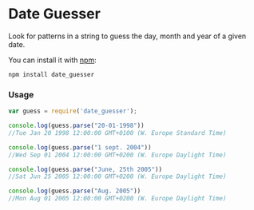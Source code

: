 Date Guesser
==================

Look for patterns in a string to guess the day, month and year of a given date.

You can install it with [npm](http://npmjs.org):
```
npm install date_guesser
```


### Usage

```javascript
var guess = require('date_guesser');

console.log(guess.parse("20-01-1998"))
//Tue Jan 20 1998 12:00:00 GMT+0100 (W. Europe Standard Time)

console.log(guess.parse("1 sept. 2004"))
//Wed Sep 01 2004 12:00:00 GMT+0200 (W. Europe Daylight Time)

console.log(guess.parse("June, 25th 2005"))
//Sat Jun 25 2005 12:00:00 GMT+0200 (W. Europe Daylight Time)

console.log(guess.parse("Aug. 2005"))
//Mon Aug 01 2005 12:00:00 GMT+0200 (W. Europe Daylight Time)

```
